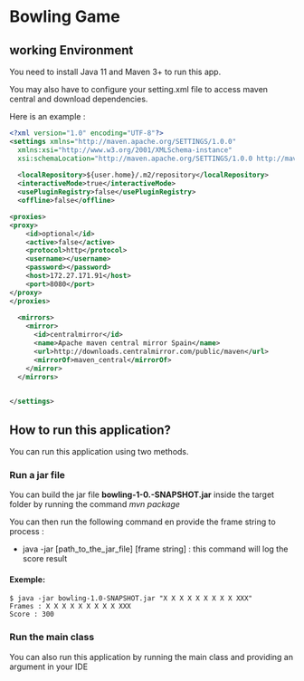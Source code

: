 # Bowling Game

## working Environment
You need to install Java 11 and Maven 3+ to run this app.

You may also have to configure your setting.xml file to access maven central
and download dependencies. 

Here is an example : 
``` xml
<?xml version="1.0" encoding="UTF-8"?>
<settings xmlns="http://maven.apache.org/SETTINGS/1.0.0"
  xmlns:xsi="http://www.w3.org/2001/XMLSchema-instance"
  xsi:schemaLocation="http://maven.apache.org/SETTINGS/1.0.0 http://maven.apache.org/xsd/settings-1.0.0.xsd">
   
  <localRepository>${user.home}/.m2/repository</localRepository>
  <interactiveMode>true</interactiveMode>
  <usePluginRegistry>false</usePluginRegistry>
  <offline>false</offline>

<proxies>
<proxy>
    <id>optional</id>
    <active>false</active>
    <protocol>http</protocol>
    <username></username>
    <password></password>
    <host>172.27.171.91</host>
    <port>8080</port>
</proxy>
</proxies>
 
  <mirrors>
    <mirror>
      <id>centralmirror</id>
      <name>Apache maven central mirror Spain</name>
      <url>http://downloads.centralmirror.com/public/maven</url>
      <mirrorOf>maven_central</mirrorOf>
    </mirror>
  </mirrors>

 
</settings>
```

## How to run this application?

You can run this application using two methods.

### Run a jar file

You can build the jar file **bowling-1-0.-SNAPSHOT.jar** inside the target folder by running the command
*mvn package*

You can then run the following command en provide the frame string to process :
- java -jar [path_to_the_jar_file] [frame string] : this command will log the score result
#### Exemple:
``` 
$ java -jar bowling-1.0-SNAPSHOT.jar "X X X X X X X X X XXX"
Frames : X X X X X X X X X XXX
Score : 300
```

### Run the main class

You can also run this application by running the main class and providing an argument
in your IDE




